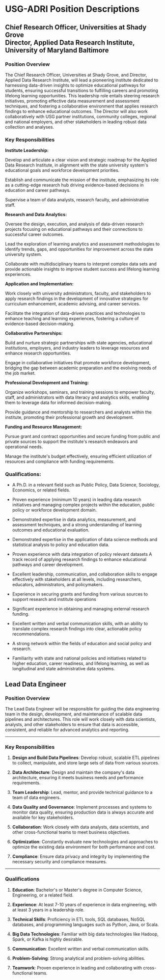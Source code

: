 # USG-ADRI Position Descriptions

## Chief Research Officer, Universities at Shady Grove<br />Director, Applied Data Research Institute, University of Maryland Baltimore

### Position Overview

The Chief Research Officer, Universities at Shady Grove, and Director, Applied Data Research Institute, will lead a pioneering institute dedicated to harnessing data-driven insights to optimize educational pathways for students, ensuring successful transitions to fulfilling careers and promoting lifelong learning opportunities. This leadership role entails steering research initiatives, promoting effective data measurement and assessment techniques, and fostering a collaborative environment that applies research findings to enhance educational outcomes. The Director will also work collaboratively with USG partner institutions, community colleges, regional and national employers, and other stakeholders in leading robust data collection and analyses. 

### Key Responsibilities 

__Institute Leadership:__

Develop and articulate a clear vision and strategic roadmap for the Applied Data Research Institute, in alignment with the state university system's educational goals and workforce development priorities. 

Establish and communicate the mission of the institute, emphasizing its role as a cutting-edge research hub driving evidence-based decisions in education and career pathways. 

Supervise a team of data analysts, research faculty, and administrative staff. 

__Research and Data Analytics:__ 

Oversee the design, execution, and analysis of data-driven research projects focusing on educational pathways and their connections to successful career outcomes. 

Lead the exploration of learning analytics and assessment methodologies to identify trends, gaps, and opportunities for improvement across the state university system. 

Collaborate with multidisciplinary teams to interpret complex data sets and provide actionable insights to improve student success and lifelong learning experiences. 

__Application and Implementation:__

Work closely with university administrators, faculty, and stakeholders to apply research findings in the development of innovative strategies for curriculum enhancement, academic advising, and career services. 

Facilitate the integration of data-driven practices and technologies to enhance teaching and learning experiences, fostering a culture of evidence-based decision-making. 

__Collaborative Partnerships:__

Build and nurture strategic partnerships with state agencies, educational institutions, employers, and industry leaders to leverage resources and enhance research opportunities. 

Engage in collaborative initiatives that promote workforce development, bridging the gap between academic preparation and the evolving needs of the job market. 

__Professional Development and Training:__

Organize workshops, seminars, and training sessions to empower faculty, staff, and administrators with data literacy and analytics skills, enabling them to leverage data for informed decision-making. 

Provide guidance and mentorship to researchers and analysts within the institute, promoting their professional growth and development. 

__Funding and Resource Management:__

Pursue grant and contract opportunities and secure funding from public and private sources to support the institute's research endeavors and operational needs. 

Manage the institute's budget effectively, ensuring efficient utilization of resources and compliance with funding requirements. 

### Qualifications: 

- A Ph.D. in a relevant field such as Public Policy, Data Science, Sociology, Economics, or related fields. 

- Proven experience (minimum 10 years) in leading data research initiatives and managing complex projects within the education, public policy or workforce development domain. 

- Demonstrated expertise in data analytics, measurement, and assessment techniques, and a strong understanding of learning outcomes and educational evaluation. 

- Demonstrated expertise in the application of data science methods and statistical analysis to policy and education data. 

- Proven experience with data integration of policy relevant datasets A track record of applying research findings to enhance educational pathways and career development. 

- Excellent leadership, communication, and collaboration skills to engage effectively with stakeholders at all levels, including researchers, educators, administrators, and policymakers. 

- Experience in securing grants and funding from various sources to support research and institute operations 

- Significant experience in obtaining and managing external research funding. 

- Excellent written and verbal communication skills, with an ability to translate complex research findings into clear, actionable policy recommendations. 

- A strong network within the fields of education and social policy and research. 

- Familiarity with state and national policies and initiatives related to higher education, career readiness, and lifelong learning, as well as longitudinal and state administrative data systems. 


## Lead Data Engineer

### Position Overview

The Lead Data Engineer will be responsible for guiding the data engineering team in the design, development, and maintenance of scalable data pipelines and architectures. This role will work closely with data scientists, analysts, and other stakeholders to ensure that data is accessible, consistent, and reliable for advanced analytics and reporting.

---

### Key Responsibilities

1. **Design and Build Data Pipelines**: Develop robust, scalable ETL pipelines to collect, manipulate, and store large sets of data from various sources.
  
2. **Data Architecture**: Design and maintain the company's data architecture, ensuring it meets business needs and performance requirements.
  
3. **Team Leadership**: Lead, mentor, and provide technical guidance to a team of data engineers.
  
4. **Data Quality and Governance**: Implement processes and systems to monitor data quality, ensuring production data is always accurate and available for key stakeholders.

5. **Collaboration**: Work closely with data analysts, data scientists, and other cross-functional teams to meet business objectives.

6. **Optimization**: Constantly evaluate new technologies and approaches to optimize the existing data environment for both performance and cost.

7. **Compliance**: Ensure data privacy and integrity by implementing the necessary security and compliance measures.

---

### Qualifications

1. **Education**: Bachelor's or Master's degree in Computer Science, Engineering, or a related field.
  
2. **Experience**: At least 7-10 years of experience in data engineering, with at least 3 years in a leadership role.

3. **Technical Skills**: Proficiency in ETL tools, SQL databases, NoSQL databases, and programming languages such as Python, Java, or Scala.
  
4. **Big Data Technologies**: Familiar with big data technologies like Hadoop, Spark, or Kafka is highly desirable.

5. **Communication**: Excellent written and verbal communication skills.

6. **Problem-Solving**: Strong analytical and problem-solving abilities.

7. **Teamwork**: Proven experience in leading and collaborating with cross-functional teams.
